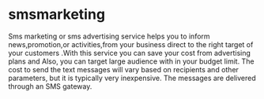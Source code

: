 # smsmarketing
Sms marketing or sms advertising service helps you to inform news,promotion,or activities,from your business direct to the right target of your customers .With this service you can save your cost from advertising plans and Also, you can target large audience with in  your budget limit. The cost to send the text messages will vary based on recipients and other parameters, but it is typically very inexpensive. The messages are delivered through an SMS gateway.
